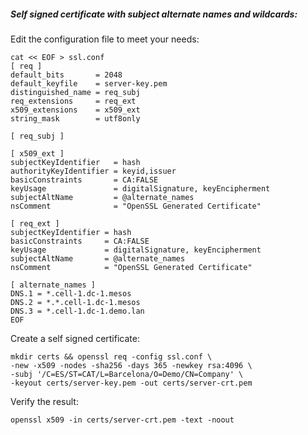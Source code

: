 ##### Self signed certificate with subject alternate names and wildcards:

Edit the configuration file to meet your needs:

```
cat << EOF > ssl.conf
[ req ]
default_bits       = 2048
default_keyfile    = server-key.pem
distinguished_name = req_subj
req_extensions     = req_ext
x509_extensions    = x509_ext
string_mask        = utf8only

[ req_subj ]

[ x509_ext ]
subjectKeyIdentifier   = hash
authorityKeyIdentifier = keyid,issuer
basicConstraints       = CA:FALSE
keyUsage               = digitalSignature, keyEncipherment
subjectAltName         = @alternate_names
nsComment              = "OpenSSL Generated Certificate"

[ req_ext ]
subjectKeyIdentifier = hash
basicConstraints     = CA:FALSE
keyUsage             = digitalSignature, keyEncipherment
subjectAltName       = @alternate_names
nsComment            = "OpenSSL Generated Certificate"

[ alternate_names ]
DNS.1 = *.cell-1.dc-1.mesos
DNS.2 = *.*.cell-1.dc-1.mesos
DNS.3 = *.cell-1.dc-1.demo.lan
EOF
```

Create a self signed certificate:
```
mkdir certs && openssl req -config ssl.conf \
-new -x509 -nodes -sha256 -days 365 -newkey rsa:4096 \
-subj '/C=ES/ST=CAT/L=Barcelona/O=Demo/CN=Company' \
-keyout certs/server-key.pem -out certs/server-crt.pem
```

Verify the result:
```
openssl x509 -in certs/server-crt.pem -text -noout
```
